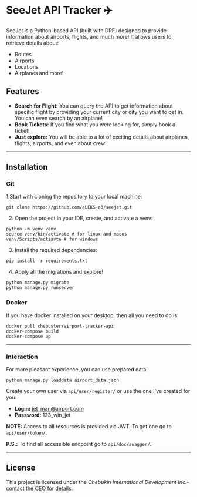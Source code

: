 # SeeJet API Tracker ✈️

SeeJet is a Python-based API (built with DRF) designed to provide information about airports, flights, and much more!
It allows users to retrieve details about:

- Routes
- Airports
- Locations
- Airplanes and more!

## Features

- **Search for Flight:** You can query the API to get information about specific flight 
by providing your current city or city you want to get in. You can even search by an airplane!
- **Book Tickets:** If you find what you were looking for, simply book a ticket!
- **Just explore:** You will be able to a lot of exciting details about airplanes, flights, 
airports, and even about crew!

---

## Installation

### Git

1.Start with cloning the repository to your local machine:
```shell
git clone https://github.com/aLEKS-e3/seejet.git
```
2. Open the project in your IDE, create, and activate a venv:
```shell
python -m venv venv
source venv/bin/activate # for linux and macos
venv/Scripts/actiavte # for windows
```
3. Install the required dependencies:
```shell
pip install -r requirements.txt
```
4. Apply all the migrations and explore!
```shell
python manage.py migrate
python manage.py runserver
```

### Docker

If you have docker installed on your desktop, then all you need to do is:

```shell
docker pull chebuster/airport-tracker-api
docker-compose build
docker-compose up
```

---

### Interaction

For more pleasant experience, you can use prepared data:
```shell
python manage.py loaddata airport_data.json
```

Create your own user via ```api/user/register/``` or use the one I've created for you:
- **Login:** jet_man@airport.com
- **Password:** 123_win_jet

**NOTE:** Access to all resources is provided via JWT. To get one go to ```api/user/token/```.

**P.S.:** To find all accessible endpoint go to ```api/doc/swagger/```.

---

## License

This project is licensed under the _Chebukin International Development Inc._- 
contact the [CEO](https://github.com/aLEKS-e3) for details.
